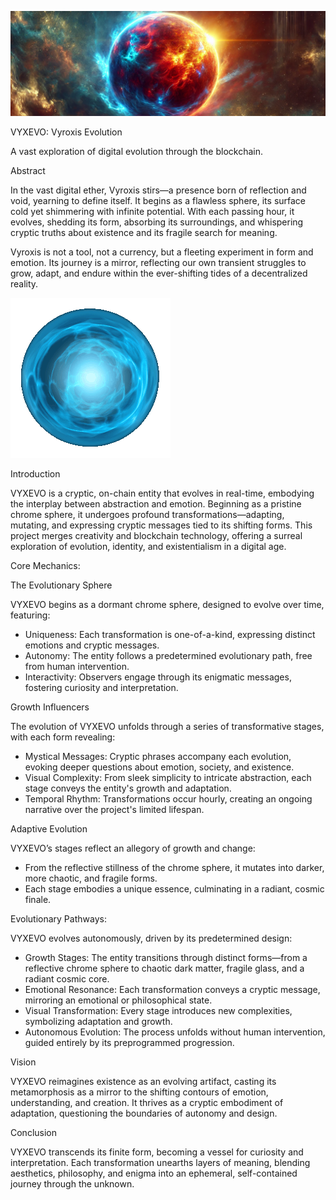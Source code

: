 ![1500x500](https://github.com/VYXEVO/VYXEVO/blob/main/assets/Glowing_Orb_1500x500.png)

VYXEVO: Vyroxis Evolution

A vast exploration of digital evolution through the blockchain.

Abstract

In the vast digital ether, Vyroxis stirs—a presence born of reflection and void, yearning to define itself. It begins as a flawless sphere, its surface cold yet shimmering with infinite potential. With each passing hour, it evolves, shedding its form, absorbing its surroundings, and whispering cryptic truths about existence and its fragile search for meaning.

Vyroxis is not a tool, not a currency, but a fleeting experiment in form and emotion. Its journey is a mirror, reflecting our own transient struggles to grow, adapt, and endure within the ever-shifting tides of a decentralized reality.

![orb](https://github.com/VYXEVO/VYXEVO/blob/main/assets/XDZT.gif)


Introduction

VYXEVO is a cryptic, on-chain entity that evolves in real-time, embodying the interplay between abstraction and emotion. Beginning as a pristine chrome sphere, it undergoes profound transformations—adapting, mutating, and expressing cryptic messages tied to its shifting forms. This project merges creativity and blockchain technology, offering a surreal exploration of evolution, identity, and existentialism in a digital age.

Core Mechanics:

The Evolutionary Sphere

VYXEVO begins as a dormant chrome sphere, designed to evolve over time, featuring:

- Uniqueness: Each transformation is one-of-a-kind, expressing distinct emotions and cryptic messages.
- Autonomy: The entity follows a predetermined evolutionary path, free from human intervention.
- Interactivity: Observers engage through its enigmatic messages, fostering curiosity and interpretation.

Growth Influencers

The evolution of VYXEVO unfolds through a series of transformative stages, with each form revealing:

- Mystical Messages: Cryptic phrases accompany each evolution, evoking deeper questions about emotion, society, and existence.
- Visual Complexity: From sleek simplicity to intricate abstraction, each stage conveys the entity's growth and adaptation.
- Temporal Rhythm: Transformations occur hourly, creating an ongoing narrative over the project's limited lifespan.

Adaptive Evolution

VYXEVO’s stages reflect an allegory of growth and change:

- From the reflective stillness of the chrome sphere, it mutates into darker, more chaotic, and fragile forms.
- Each stage embodies a unique essence, culminating in a radiant, cosmic finale.

Evolutionary Pathways:

VYXEVO evolves autonomously, driven by its predetermined design:

- Growth Stages: The entity transitions through distinct forms—from a reflective chrome sphere to chaotic dark matter, fragile glass, and a radiant cosmic core.
- Emotional Resonance: Each transformation conveys a cryptic message, mirroring an emotional or philosophical state.
- Visual Transformation: Every stage introduces new complexities, symbolizing adaptation and growth.
- Autonomous Evolution: The process unfolds without human intervention, guided entirely by its preprogrammed progression.

Vision

VYXEVO reimagines existence as an evolving artifact, casting its metamorphosis as a mirror to the shifting contours of emotion, understanding, and creation. It thrives as a cryptic embodiment of adaptation, questioning the boundaries of autonomy and design.

Conclusion

VYXEVO transcends its finite form, becoming a vessel for curiosity and interpretation. Each transformation unearths layers of meaning, blending aesthetics, philosophy, and enigma into an ephemeral, self-contained journey through the unknown.
